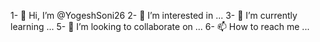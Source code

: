 1- 👋 Hi, I’m @YogeshSoni26
2- 👀 I’m interested in ...
3- 🌱 I’m currently learning ...
5- 💞️ I’m looking to collaborate on ...
6- 📫 How to reach me ...

<!---
YogeshSoni26/YogeshSoni26 is a ✨ special ✨ repository because its `README.md` (this file) appears on your GitHub profile.
You can click the Preview link to take a look at your changes.
--->
